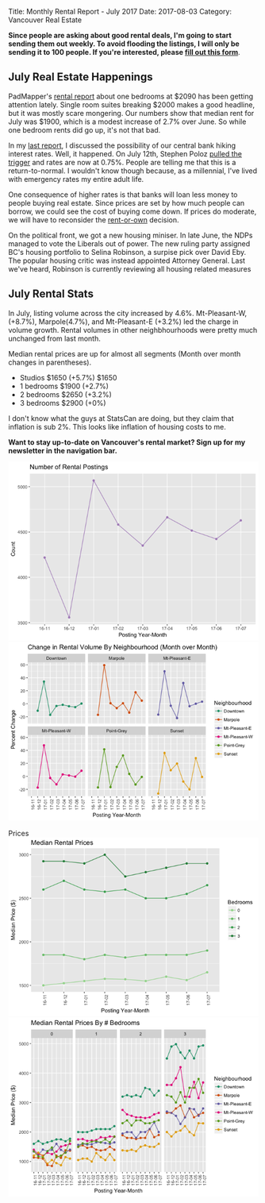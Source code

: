 Title: Monthly Rental Report - July 2017
Date: 2017-08-03
Category: Vancouver Real Estate


__Since people are asking about good rental deals, I'm going to start sending them out weekly. To avoid flooding the listings, I will only be sending it to 100 people. If you're interested, please [fill out this form](https://goo.gl/forms/di1oT4GQw2ukX1el2)__.

July Real Estate Happenings
----------------------------

PadMapper's [rental report](http://blog.padmapper.com/2017/07/17/july-2017-canadian-rent-report/) about one bedrooms at $2090 has been getting attention lately. Single room suites breaking $2000 makes a good headline, but it was mostly scare mongering. Our numbers show that median rent for July was $1900, which is a modest increase of 2.7% over June. So while one bedroom rents did go up, it's not that bad.
 
In my [last report](http://quantitativerhetoric.com/monthly-rental-report-june-2017.html), I discussed the possibility of our central bank hiking interest rates. Well, it happened. On July 12th, Stephen Poloz [pulled the trigger](http://www.bankofcanada.ca/core-functions/monetary-policy/key-interest-rate/) and rates are now at 0.75%. People are telling me that this is a return-to-normal. I wouldn't know though because, as a millennial, I've lived with emergency rates my entire adult life.

One consequence of higher rates is that banks will loan less money to people buying real estate. Since prices are set by how much people can borrow, we could see the cost of buying come down. If prices do moderate, we will have to reconsider the [rent-or-own](http://www.canadamortgage.com/calculators/rentvsown.cgi) decision. 

On the political front, we got a new housing miniser. In late June, the NDPs managed to vote the Liberals out of power. The new ruling party assigned BC's housing portfolio to Selina Robinson, a surpise pick over David Eby. The popular housing critic was instead appointed Attorney General.  Last we've heard, Robinson is currently reviewing all housing related measures

July Rental Stats
------------------

In July, listing volume across the city increased by 4.6%. Mt-Pleasant-W, (+8.7%), Marpole(4.7%), and Mt-Pleasant-E (+3.2%) led the charge in volume growth. Rental volumes in other neighbhourhoods were pretty much unchanged from last month.

Median rental prices are up for almost all segments (Month over month changes in parentheses).

* Studios $1650 (+5.7%) $1650
* 1 bedrooms $1900 (+2.7%)
* 2 bedrooms $2650 (+3.2%)
* 3 bedrooms $2900 (+0%) 

I don't know what the guys at StatsCan are doing, but they claim that inflation is sub 2%. This looks like inflation of housing costs to me. 
  
__Want to stay up-to-date on Vancouver's rental market? Sign up for my newsletter in the navigation bar.__ 





 
![](/static/july-2017-rental-report_files/figure-html/unnamed-chunk-1-1.png)<!-- -->![](/static/july-2017-rental-report_files/figure-html/unnamed-chunk-1-2.png)<!-- -->



Prices
![](/static/july-2017-rental-report_files/figure-html/unnamed-chunk-3-1.png)<!-- -->![](/static/july-2017-rental-report_files/figure-html/unnamed-chunk-3-2.png)<!-- -->


